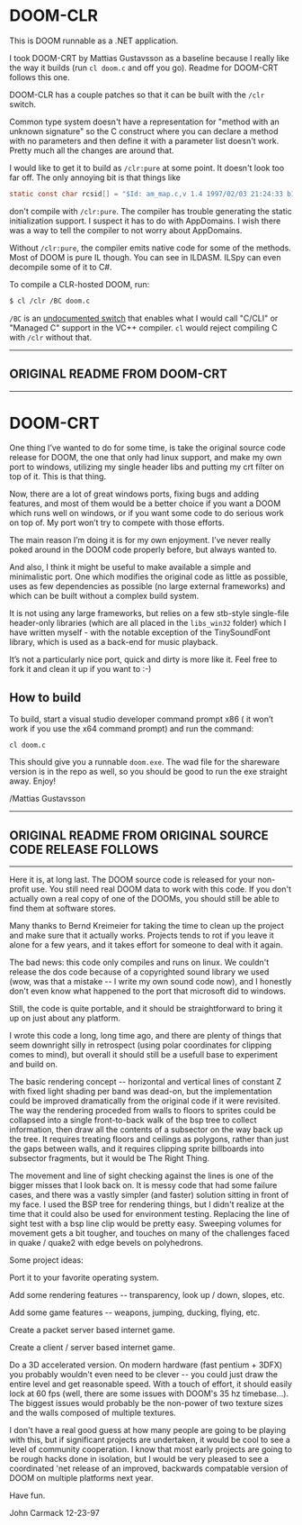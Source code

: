 DOOM-CLR
========

This is DOOM runnable as a .NET application.

I took DOOM-CRT by Mattias Gustavsson as a baseline because I really
like the way it builds (run `cl doom.c` and off you go). Readme for
DOOM-CRT follows this one.

DOOM-CLR has a couple patches so that it can be built with the `/clr` switch.

Common type system doesn't have a representation for "method with an
unknown signature" so the C construct where you can declare a method
with no parameters and then define it with a parameter list doesn't work.
Pretty much all the changes are around that.

I would like to get it to build as `/clr:pure` at some point. It doesn't
look too far off. The only annoying bit is that things like

```c
static const char rcsid[] = "$Id: am_map.c,v 1.4 1997/02/03 21:24:33 b1 Exp $";
```

don't compile with `/clr:pure`. The compiler has trouble generating the
static initialization support. I suspect it has to do with AppDomains.
I wish there was a way to tell the compiler to not worry about AppDomains.

Without `/clr:pure`, the compiler emits native code for some of the methods.
Most of DOOM is pure IL though. You can see in ILDASM. ILSpy can even decompile
some of it to C#.

To compile a CLR-hosted DOOM, run:

```bash
$ cl /clr /BC doom.c
```

`/BC` is an [undocumented switch](http://blog.airesoft.co.uk/2013/01/plug-in-to-cls-kitchen/)
that enables what I would call "C/CLI" or "Managed C" support
in the VC++ compiler. `cl` would reject compiling C with `/clr` without that.

------------------------------------------------------------------------
## ORIGINAL README FROM DOOM-CRT
------------------------------------------------------------------------


DOOM-CRT
========

One thing I’ve wanted to do for some time, is take the original source 
code release for DOOM, the one that only had linux support, and make my 
own port to windows, utilizing my single header libs and putting my crt 
filter on top of it. This is that thing.

Now, there are a lot of great windows ports, fixing bugs and adding 
features, and most of them would be a better choice if you want a DOOM 
which runs well on windows, or if you want some code to do serious work 
on top of. My port won’t try to compete with those efforts.

The main reason I’m doing it is for my own enjoyment. I’ve never really 
poked around in the DOOM code properly before, but always wanted to.

And also, I think it might be useful to make available a simple and 
minimalistic port. One which modifies the original code as little as 
possible, uses as few dependencies as possible (no large external 
frameworks) and which can be built without a complex build system.

It is not using any large frameworks, but relies on a few stb-style
single-file header-only libraries (which are all placed in the `libs_win32`
folder) which I have written myself - with the notable exception of
the TinySoundFont library, which is used as a back-end for music playback.

It’s not a particularly nice port, quick and dirty is more like it. 
Feel free to fork it and clean it up if you want to :-)


How to build
------------
To build, start a visual studio developer command prompt x86 ( it won’t 
work if you use the x64 command prompt) and run the command:

    cl doom.c

This should give you a runnable `doom.exe`. The wad file for the 
shareware version is in the repo as well, so you should be good to run
the exe straight away. Enjoy!

/Mattias Gustavsson

------------------------------------------------------------------------
## ORIGINAL README FROM ORIGINAL SOURCE CODE RELEASE FOLLOWS
------------------------------------------------------------------------

Here it is, at long last.  The DOOM source code is released for your
non-profit use.  You still need real DOOM data to work with this code.
If you don't actually own a real copy of one of the DOOMs, you should
still be able to find them at software stores.

Many thanks to Bernd Kreimeier for taking the time to clean up the
project and make sure that it actually works.  Projects tends to rot if
you leave it alone for a few years, and it takes effort for someone to
deal with it again.

The bad news:  this code only compiles and runs on linux.  We couldn't
release the dos code because of a copyrighted sound library we used
(wow, was that a mistake -- I write my own sound code now), and I
honestly don't even know what happened to the port that microsoft did
to windows.

Still, the code is quite portable, and it should be straightforward to
bring it up on just about any platform.

I wrote this code a long, long time ago, and there are plenty of things
that seem downright silly in retrospect (using polar coordinates for
clipping comes to mind), but overall it should still be a usefull base
to experiment and build on.

The basic rendering concept -- horizontal and vertical lines of constant
Z with fixed light shading per band was dead-on, but the implementation
could be improved dramatically from the original code if it were
revisited.  The way the rendering proceded from walls to floors to
sprites could be collapsed into a single front-to-back walk of the bsp
tree to collect information, then draw all the contents of a subsector
on the way back up the tree.  It requires treating floors and ceilings
as polygons, rather than just the gaps between walls, and it requires
clipping sprite billboards into subsector fragments, but it would be
The Right Thing.

The movement and line of sight checking against the lines is one of the
bigger misses that I look back on.  It is messy code that had some
failure cases, and there was a vastly simpler (and faster) solution
sitting in front of my face.  I used the BSP tree for rendering things,
but I didn't realize at the time that it could also be used for
environment testing.  Replacing the line of sight test with a bsp line
clip would be pretty easy.  Sweeping volumes for movement gets a bit
tougher, and touches on many of the challenges faced in quake / quake2
with edge bevels on polyhedrons.

Some project ideas:

Port it to your favorite operating system.

Add some rendering features -- transparency, look up / down, slopes,
etc.

Add some game features -- weapons, jumping, ducking, flying, etc.

Create a packet server based internet game.

Create a client / server based internet game.

Do a 3D accelerated version.  On modern hardware (fast pentium + 3DFX)
you probably wouldn't even need to be clever -- you could just draw the
entire level and get reasonable speed.  With a touch of effort, it should
easily lock at 60 fps (well, there are some issues with DOOM's 35 hz
timebase...).  The biggest issues would probably be the non-power of two
texture sizes and the walls composed of multiple textures.


I don't have a real good guess at how many people are going to be
playing with this, but if significant projects are undertaken, it would
be cool to see a level of community cooperation.  I know that most early
projects are going to be rough hacks done in isolation, but I would be
very pleased to see a coordinated 'net release of an improved, backwards
compatable version of DOOM on multiple platforms next year.

Have fun.

John Carmack
12-23-97
